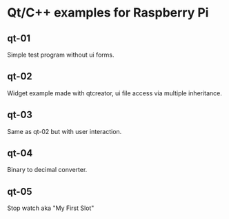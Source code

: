 # Qt/C++ examples for Raspberry Pi

## qt-01
Simple test program without ui forms.

## qt-02
Widget example made with qtcreator,
ui file access via multiple inheritance.

## qt-03
Same as qt-02 but with user interaction.

## qt-04
Binary to decimal converter.

## qt-05
Stop watch aka "My First Slot"


